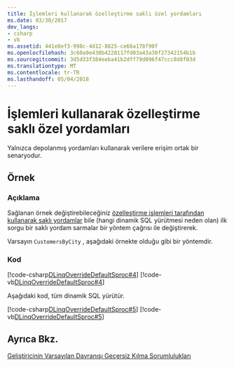 ```yaml
---
title: İşlemleri kullanarak özelleştirme saklı özel yordamları
ms.date: 03/30/2017
dev_langs:
- csharp
- vb
ms.assetid: 441e8ef3-998c-4d12-8825-ce66a178f90f
ms.openlocfilehash: 3c60a9e430b4228117fd03a43a30f27342154b1b
ms.sourcegitcommit: 3d5d33f384eeba41b2dff79d096f47ccc8d8f03d
ms.translationtype: MT
ms.contentlocale: tr-TR
ms.lasthandoff: 05/04/2018
---
```

# <a name="customizing-operations-by-using-stored-procedures-exclusively"></a>İşlemleri kullanarak özelleştirme saklı özel yordamları
Yalnızca depolanmış yordamları kullanarak verilere erişim ortak bir senaryodur.  
  
## <a name="example"></a>Örnek  
  
### <a name="description"></a>Açıklama  
 Sağlanan örnek değiştirebileceğiniz [özelleştirme işlemleri tarafından kullanarak saklı yordamlar](../../../../../../docs/framework/data/adonet/sql/linq/customizing-operations-by-using-stored-procedures.md) bile (hangi dinamik SQL yürütmesi neden olan) ilk sorgu bir saklı yordam sarmalar bir yöntem çağrısı ile değiştirerek.  
  
 Varsayın `CustomersByCity` , aşağıdaki örnekte olduğu gibi bir yöntemdir.  
  
### <a name="code"></a>Kod  
 [!code-csharp[DLinqOverrideDefaultSproc#4](../../../../../../samples/snippets/csharp/VS_Snippets_Data/DLinqOverrideDefaultSproc/cs/northwind.cs#4)]
 [!code-vb[DLinqOverrideDefaultSproc#4](../../../../../../samples/snippets/visualbasic/VS_Snippets_Data/DLinqOverrideDefaultSproc/vb/northwind.vb#4)]  
  
 Aşağıdaki kod, tüm dinamik SQL yürütür.  
  
 [!code-csharp[DLinqOverrideDefaultSproc#5](../../../../../../samples/snippets/csharp/VS_Snippets_Data/DLinqOverrideDefaultSproc/cs/Program.cs#5)]
 [!code-vb[DLinqOverrideDefaultSproc#5](../../../../../../samples/snippets/visualbasic/VS_Snippets_Data/DLinqOverrideDefaultSproc/vb/Module1.vb#5)]  
  
## <a name="see-also"></a>Ayrıca Bkz.  
 [Geliştiricinin Varsayılan Davranışı Geçersiz Kılma Sorumlulukları](../../../../../../docs/framework/data/adonet/sql/linq/responsibilities-of-the-developer-in-overriding-default-behavior.md)
